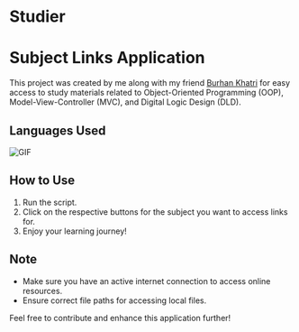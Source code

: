 # Studier
# Subject Links Application

This project was created by me along with my friend [Burhan Khatri](https://github.com/BurhanCantCode)
for easy access to study materials related to Object-Oriented Programming (OOP), Model-View-Controller (MVC), and Digital Logic Design (DLD).

## Languages Used
![GIF](https://media.giphy.com/media/gLcsVIjtz907b1ngeQ/giphy.gif?cid=ecf05e470gopla493de6eas8ro4sxm8723pf5tkt3vecznk3&ep=v1_gifs_search&rid=giphy.gif&ct=g)

## How to Use

1. Run the script.
2. Click on the respective buttons for the subject you want to access links for.
3. Enjoy your learning journey!

## Note

- Make sure you have an active internet connection to access online resources.
- Ensure correct file paths for accessing local files.

Feel free to contribute and enhance this application further!




